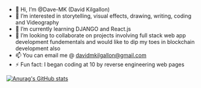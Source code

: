 - 👋 Hi, I’m @Dave-MK (David Kilgallon)
- 👀 I’m interested in storytelling, visual effects, drawing, writing, coding and Videography
- 🌱 I’m currently learning DJANGO and React.js
- 💞️ I’m looking to collaborate on projects involving full stack web app development fundementals and would like to dip my toes in blockchain development also
- 📫 You can email me @ davidmkilgallon@gmail.com
- ⚡ Fun fact: I began coding at 10 by reverse engineering web pages

[![Anurag's GitHub stats](https://github-readme-stats.vercel.app/api?username=dave-mk&show_icons=true&theme=github_dark_dimmed)](https://github.com/anuraghazra/github-readme-stats)

